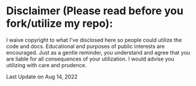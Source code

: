 # Disclaimer (Please read before you fork/utilize my repo):
I waive copyright to what I've disclosed here so people could utilize the code and docs.
Educational and purposes of public interests are encouraged.
Just as a gentle reminder, you understand and agree that you are liable for all consequences of your utilization. 
I would advise you utilizing with care and prudence.

Last Update on Aug 14, 2022
